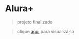 <h1>Alura+</h1>

>projeto finalizado

>clique <a href='https://aluraplus-ashy-one.vercel.app/'>aqui</a> para visualizá-lo
